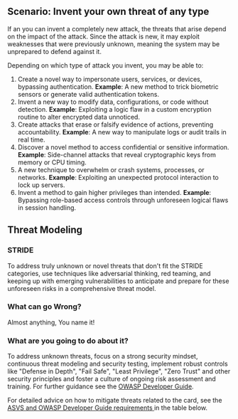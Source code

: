 ## Scenario: Invent your own threat of any type

If an you can invent a completely new attack, the threats that arise depend on the impact of the attack. Since the attack is new, it may exploit weaknesses that were previously unknown, meaning the system may be unprepared to defend against it. 

Depending on which type of attack you invent, you may be able to:

1. Create a novel way to impersonate users, services, or devices, bypassing authentication. **Example**: A new method to trick biometric sensors or generate valid authentication tokens.
2. Invent a new way to modify data, configurations, or code without detection. **Example**: Exploiting a logic flaw in a custom encryption routine to alter encrypted data unnoticed.
3. Create attacks that erase or falsify evidence of actions, preventing accountability. **Example**: A new way to manipulate logs or audit trails in real time.
4. Discover a novel method to access confidential or sensitive information. **Example**: Side-channel attacks that reveal cryptographic keys from memory or CPU timing.
5. A new technique to overwhelm or crash systems, processes, or networks. **Example**: Exploiting an unexpected protocol interaction to lock up servers.
6. Invent a method to gain higher privileges than intended. **Example**: Bypassing role-based access controls through unforeseen logical flaws in session handling.

## Threat Modeling

### STRIDE

To address truly unknown or novel threats that don't fit the STRIDE categories, use techniques like adversarial thinking, red teaming, and keeping up with emerging vulnerabilities to anticipate and prepare for these unforeseen risks in a comprehensive threat model.

### What can go Wrong?

Almost anything, You name it!

### What are you going to do about it?

To address unknown threats, focus on a strong security mindset, continuous threat modeling and security testing, implement robust controls like "Defense in Depth", "Fail Safe", "Least Privilege", "Zero Trust" and other security principles and foster a culture of ongoing risk assessment and training. For further guidance see the [OWASP Developer Guide](https://devguide.owasp.org/en/02-foundations/03-security-principles/).

For detailed advice on how to mitigate threats related to the card, see the [ASVS and OWASP Developer Guide requirements ](#mapping 'ASVS and OWASP Developer Guide requirements [internal]') in the table below.

